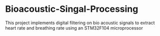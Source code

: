 # Bioacoustic-Singal-Processing
This project implements digital filtering on bio acoustic signals to extract heart rate and breathing rate using an STM32F104 microprocessor
